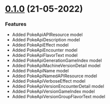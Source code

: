 # [0.1.0]() (21-05-2022)

### Features

- Added PokeApiAPIResource model
- Added PokeApiDescription model
- Added PokeApiEffect model
- Added PokeApiEncounter model
- Added PokeApiFlavorText model
- Added PokeApiGenerationGameIndex model
- Added PokeApiMachineVersionDetail model
- Added PokeApiName model
- Added PokeApiNamedAPIResource model
- Added PokeApiVerboseEffect model
- Added PokeApiVersionEncounterDetail model
- Added PokeApiVersionGameIndex model
- Added PokeApiVersionGroupFlavorText model